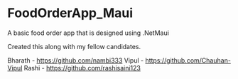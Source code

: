 # FoodOrderApp_Maui
A basic food order app that is designed using .NetMaui

Created this along with my fellow candidates.

Bharath - https://github.com/nambi333
Vipul - https://github.com/Chauhan-Vipul
Rashi - https://github.com/rashisaini123
